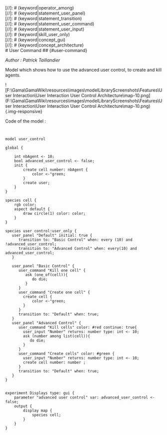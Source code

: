 [//]: # (keyword|architecture_user_only)
<div class='gama-keyword-style' id ='239_0_1576_architecture-user-only'></div>
[//]: # (keyword|operator_among)
<div class='gama-keyword-style' id ='239_1_171_operator-among'></div>
[//]: # (keyword|statement_user_panel)
<div class='gama-keyword-style' id ='239_2_641_statement-user-panel'></div>
[//]: # (keyword|statement_transition)
<div class='gama-keyword-style' id ='239_3_636_statement-transition'></div>
[//]: # (keyword|statement_user_command)
<div class='gama-keyword-style' id ='239_4_638_statement-user-command'></div>
[//]: # (keyword|statement_user_input)
<div class='gama-keyword-style' id ='239_5_640_statement-user-input'></div>
[//]: # (keyword|skill_user_only)
<div class='gama-keyword-style' id ='239_6_1611_skill-user-only'></div>
[//]: # (keyword|concept_gui)
<div class='gama-keyword-style' id ='239_7_52_concept-gui'></div>
[//]: # (keyword|concept_architecture)
<div class='gama-keyword-style' id ='239_8_6_concept-architecture'></div>
# User Command ## {#user-command}


_Author : Patrick Taillandier_

Model which shows how to use the advanced user control, to create and kill agents. 


![F:\Gama\GamaWiki\resources\images\modelLibraryScreenshots\Features\User Interaction\User Interaction User Control Architecture\map-10.png](F:\Gama\GamaWiki\resources\images\modelLibraryScreenshots\Features\User Interaction\User Interaction User Control Architecture\map-10.png){.img-responsive}

Code of the model : 

```


model user_control

global {

	int nbAgent <- 10;
	bool advanced_user_control <- false;
	init {
		create cell number: nbAgent {
			color <-°green;
		}
		create user;
	}
}

species cell {
	rgb color;	
	aspect default {
		draw circle(1) color: color;
	}
}

species user control:user_only {
   user_panel "Default" initial: true {
      transition to: "Basic Control" when: every (10) and !advanced_user_control;
      transition to: "Advanced Control" when: every(10) and advanced_user_control;
   }
   
   user_panel "Basic Control" {
      user_command "Kill one cell" {
         ask (one_of(cell)){
            do die;
         }
      }
      user_command "Create one cell" {
        create cell { 
			color <-°green; 
		}
      } 
      transition to: "Default" when: true;                    
   }
   user_panel "Advanced Control" {
      user_command "Kill cells" color: #red continue: true{
        user_input "Number" returns: number type: int <- 10;
        ask (number among list(cell)){
           do die;
        }
      }
      user_command "Create cells" color: #green {
        user_input "Number" returns: number type: int <- 10;
        create cell number: number ;
      } 
      transition to: "Default" when: true;        
   }
}


experiment Displays type: gui {
	parameter "advanced user control" var: advanced_user_control <- false;
	output { 
		display map { 
			species cell;
		}
	}
}
```